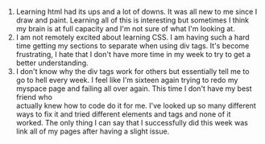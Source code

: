 1. Learning html had its ups and a lot of downs. It was all new to me since
I draw and paint. Learning all of this is interesting but sometimes I think my brain
is at full capacity and I'm not sure of what I'm looking at.
2. I am not remotely excited about learning CSS. I am having such a hard time
getting my sections to separate when using div tags. It's become frustrating,
I hate that I don't have more time in my week to try to get a better understanding.
3. I don't know why the div tags work for others but essentially tell me to go
 to hell every week. I feel like I'm sixteen again trying to redo my myspace
 page and failing all over again. This time I don't have my best friend who  
 actually knew how to code do it for me. I've looked up so many different
 ways to fix it and tried different elements and tags and none of it worked.
The only thing I can say that I successfully did this week was
link all of my pages after having a slight issue.
